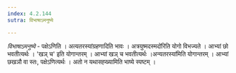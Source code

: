 ```yaml
---
index: 4.2.144
sutra: विभाषाऽमनुष्ये

---
```

_विभाषाऽमनुष्ये_ - पक्षेऽणिति । अत्यतरस्यांग्रहणादिति भावः । अत्रयुष्मदस्मदो॑रिति योगो विभज्यते । आभ्यां छो भवतीत्यर्थः । 'खञ् च' इति योगान्तरम् । आभ्यां खञ् च भवतीत्यर्थः ।अन्यतरस्या॑मिति योगान्तरम् । आभ्यां छखञौ वा स्तः, पक्षेऽणित्यर्थः । अतो न यथासह्ख्यामिति भाष्ये स्पष्टम् ।